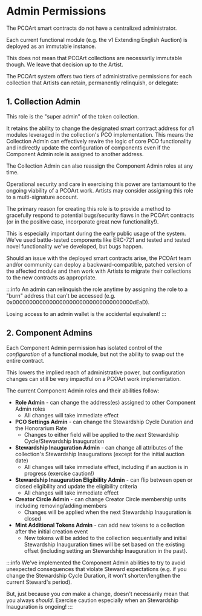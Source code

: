 # Admin Permissions

The PCOArt smart contracts do not have a centralized administrator.

Each current functional module (e.g. the v1 Extending English Auction) is deployed as an immutable instance.&#x20;

This does not mean that PCOArt collections are necessarily immutable though. We leave that decision up to the Artist. &#x20;

The PCOArt system offers two tiers of administrative permissions for each collection that Artists can retain, permanently relinquish, or delegate:

## 1. Collection Admin

This role is the "super admin" of the token collection.&#x20;

It retains the ability to change the designated smart contract address for _all_ modules leveraged in the collection's PCO implementation. This means the Collection Admin can effectively rewire the logic of core PCO functionality and indirectly update the configuration of components even if the Component Admin role is assigned to another address.

The Collection Admin can also reassign the Component Admin roles at any time.

Operational security and care in exercising this power are tantamount to the ongoing viability of a PCOArt work. Artists may consider assigning this role to a multi-signature account.&#x20;

The primary reason for creating this role is to provide a method to gracefully respond to potential bugs/security flaws in the PCOArt contracts (or in the positive case, incorporate great new functionality!).&#x20;

This is especially important during the early public usage of the system. We've used battle-tested components like ERC-721 and tested and tested novel functionality we've developed, but bugs happen.

Should an issue with the deployed smart contracts arise, the PCOArt team and/or community can deploy a backward-compatible, patched version of the affected module and then work with Artists to migrate their collections to the new contracts as appropriate.

:::info
An admin can relinquish the role anytime by assigning the role to a "burn" address that can't be accessed (e.g. 0x000000000000000000000000000000000000dEaD).

Losing access to an admin wallet is the accidental equivalent!
:::

## 2. Component Admins

Each Component Admin permission has isolated control of the _configuration_ of a functional module, but not the ability to swap out the entire contract.&#x20;

This lowers the implied reach of administrative power, but configuration changes can still be very impactful on a PCOArt work implementation.&#x20;

The current Component Admin roles and their abilities follow:

- **Role Admin** - can change the address(es) assigned to other Component Admin roles
  - All changes will take immediate effect 
- **PCO Settings Admin** - can change the Stewardship Cycle Duration and the Honorarium Rate
  - Changes to either field will be applied to the _next_ Stewardship Cycle/Stewardship Inauguration
- **Stewardship Inauguration Admin** - can change all attributes of the collection's Stewardship Inaugurations (except for the initial auction date)
  - All changes will take immediate effect, including if an auction is in progress (exercise caution!)
- **Stewardship Inauguration Eligibility Admin** - can flip between open or closed eligibility and update the eligibility criteria
  - All changes will take immediate effect
- **Creator Circle Admin** - can change Creator Circle membership units including removing/adding members
  - Changes will be applied when the next Stewardship Inauguration is closed
- **Mint Additional Tokens Admin** - can add new tokens to a collection after the initial creation event
  - New tokens will be added to the collection sequentially and initial Stewardship Inauguration times will be set based on the existing offset (including setting an Stewardship Inauguration in the past).&#x20;

:::info
We've implemented the Component Admin abilities to try to avoid unexpected consequences that violate Steward expectations (e.g. if you change the Stewardship Cycle Duration, it won't shorten/lengthen the current Steward's period).&#x20;

But, just because you _can_ make a change, doesn't necessarily mean that you always _should_. Exercise caution especially when an Stewardship Inauguration is ongoing!
:::
